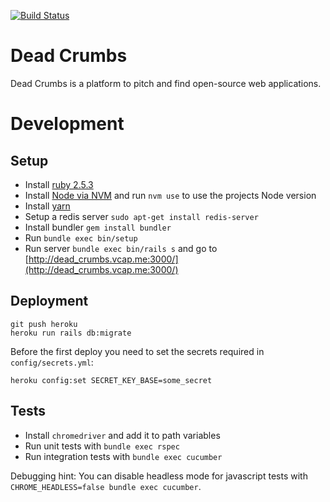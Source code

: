 [![Build Status](https://travis-ci.org/Ichaelus/dead_crumbs.svg?branch=master)](https://travis-ci.org/Ichaelus/dead_crumbs)

# Dead Crumbs
Dead Crumbs is a platform to pitch and find open-source web applications.

# Development

## Setup

- Install [ruby 2.5.3](https://github.com/rbenv/rbenv#installation)
- Install [Node via NVM](https://github.com/nvm-sh/nvm#install--update-script) and run `nvm use` to use the projects Node version
- Install [yarn](https://yarnpkg.com/lang/en/docs/install/)
- Setup a redis server `sudo apt-get install redis-server `
- Install bundler `gem install bundler`
- Run `bundle exec bin/setup`
- Run server `bundle exec bin/rails s` and go to [http://dead_crumbs.vcap.me:3000/](http://dead_crumbs.vcap.me:3000/)

## Deployment

```
git push heroku
heroku run rails db:migrate
```

Before the first deploy you need to set the secrets required in `config/secrets.yml`:

```
heroku config:set SECRET_KEY_BASE=some_secret
```

## Tests

- Install `chromedriver` and add it to path variables
- Run unit tests with `bundle exec rspec`
- Run integration tests with `bundle exec cucumber`

Debugging hint: You can disable headless mode for javascript tests with `CHROME_HEADLESS=false bundle exec cucumber`.
